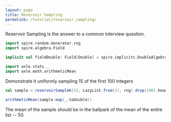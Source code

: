 ```yaml
---
layout: page
title: Reservoir Sampling
permalink: /tutorial/reservoir_sampling/
---
```


Reservoir Sampling is the answer to a common interview question.

```scala mdoc:silent
import spire.random.Generator.rng
import spire.algebra.Field

implicit val fieldDouble: Field[Double] = spire.implicits.DoubleAlgebra

import axle.stats._
import axle.math.arithmeticMean
```

Demonstrate it uniformly sampling 15 of the first 100 integers

```scala mdoc
val sample = reservoirSampleK(15, LazyList.from(1), rng).drop(100).head

arithmeticMean(sample.map(_.toDouble))
```

The mean of the sample should be in the ballpark of the mean of the entire list -- 50.
